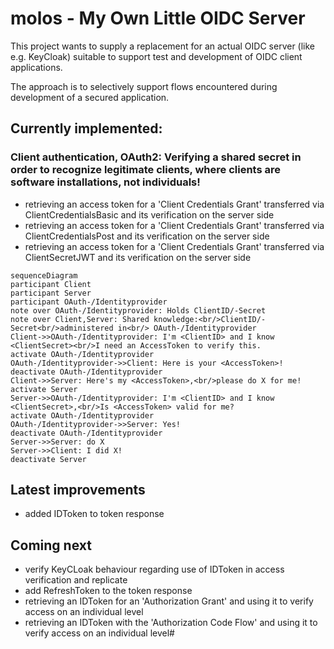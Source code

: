 # molos - My Own Little OIDC Server
This project wants to supply a replacement for an actual OIDC server (like e.g. KeyCloak) suitable to support test and development of OIDC client applications.

The approach is to selectively support flows encountered during development of a secured application.


## Currently implemented:

### Client authentication, OAuth2: Verifying a shared secret in order to recognize legitimate clients, where clients are software installations, not individuals!

*   retrieving an access token for a 'Client Credentials Grant' transferred via ClientCredentialsBasic and its verification on the server side
*   retrieving an access token for a 'Client Credentials Grant' transferred via ClientCredentialsPost and its verification on the server side
*   retrieving an access token for a 'Client Credentials Grant' transferred via ClientSecretJWT and its verification on the server side

```mermaid
sequenceDiagram
participant Client
participant Server
participant OAuth-/Identityprovider
note over OAuth-/Identityprovider: Holds ClientID/-Secret
note over Client,Server: Shared knowledge:<br/>ClientID/-Secret<br/>administered in<br/> OAuth-/Identityprovider
Client->>OAuth-/Identityprovider: I'm <ClientID> and I know <ClientSecret><br/>I need an AccessToken to verify this.
activate OAuth-/Identityprovider
OAuth-/Identityprovider->>Client: Here is your <AccessToken>!
deactivate OAuth-/Identityprovider
Client->>Server: Here's my <AccessToken>,<br/>please do X for me!
activate Server
Server->>OAuth-/Identityprovider: I'm <ClientID> and I know <ClientSecret>,<br/>Is <AccessToken> valid for me?
activate OAuth-/Identityprovider
OAuth-/Identityprovider->>Server: Yes!
deactivate OAuth-/Identityprovider
Server->>Server: do X
Server->>Client: I did X!
deactivate Server
```
## Latest improvements
* added IDToken to token response

## Coming next
* verify KeyCLoak behaviour regarding use of IDToken in access verification and replicate
* add RefreshToken to the token response
* retrieving an IDToken for an 'Authorization Grant' and using it to verify access on an individual level
* retrieving an IDToken with the 'Authorization Code Flow' and using it to verify access on an individual level#